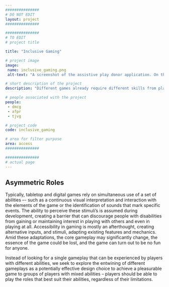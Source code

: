 ```yaml
---
###############
# DO NOT EDIT
layout: project
###############

###############
# TO EDIT
# project title

title: "Inclusive Gaming"

# project image
image:
 name: inclusive_gaming.png
 alt-text: "A screenshot of the assistive play donor application. On the top side it shows a screenshot of fruit ninja with two traces, of two different swipes. Below a list of options to annotate which actions those traces correspond to. Finally, in the last third of the image, a timeline is shown with the limits of each gestured identified by the app." # provide a short description for the image #a11y

# short description of the project
description: "Different games already require different skills from players. Embracing this paradigm, we are exploring how to design inclusive games that thrive on mixed abilities."

# people associated with the project
people:
 - dmcg
 - afpr
 - tjvg

# project code
code: inclusive_gaming

# area for filter purpose
area: access
###############

###############
# actual page
---
```

## Asymmetric Roles
Typically, tabletop and digital games rely on simultaneous use of a set of abilities –- such as a continuous visual interpretation and interaction with the elements of the game or the identification of sounds that mark specific events. The ability to perceive these stimuli’s is assumed during development, creating a barrier that can discourage people with disabilities from gaining or maintaining interest in playing with others and even in playing at all. Accessibility in gaming is mostly an afterthought, creating alternative inputs, and stimuli, adapting existing features and mechanics. Amid these adaptations, the core gameplay may significantly change, the essence of the game could be lost, and the game can turn out to be no fun for anyone.

Instead of looking for a single gameplay that can be experienced by players with different abilities, we seek to explore the entwining of different gameplays as a potentially effective design choice to achieve a pleasurable game to groups of players with mixed abilities – players should be able to play the roles that best suit their abilities, regardless of their limitations.
